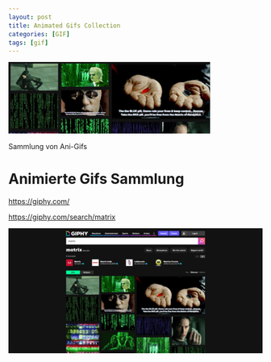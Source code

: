 ```yaml
---
layout: post
title: Animated Gifs Collection 
categories: [GIF]
tags: [gif]
--- 
```

![](/pic/Screenshot_2021-01-27%20Matrix%20GIFs%20-%20Find%20Share%20on%20GIPHY-crop.png)

Sammlung von Ani-Gifs 

# Animierte Gifs Sammlung 

<https://giphy.com/> 

<https://giphy.com/search/matrix> 


![](/pic/Screenshot_2021-01-27%20Matrix%20GIFs%20-%20Find%20Share%20on%20GIPHY.png)